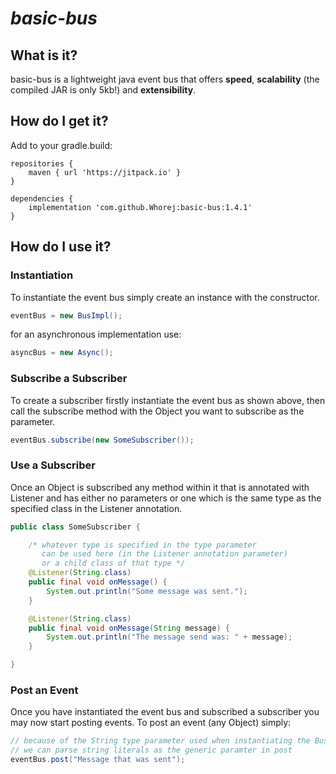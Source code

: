 # **_basic-bus_**

## What is it?
basic-bus is a lightweight java event bus that offers **speed**, **scalability** (the compiled JAR is only 5kb!) and **extensibility**.

## How do I get it?
Add to your gradle.build:
```
repositories {
    maven { url 'https://jitpack.io' }
}
        
dependencies {
    implementation 'com.github.Whorej:basic-bus:1.4.1'
}
```

## How do I use it?
### Instantiation
To instantiate the event bus simply create an instance with the constructor.
```java
eventBus = new BusImpl();
```
for an asynchronous implementation use:
```java
asyncBus = new Async();
```

### Subscribe a Subscriber
To create a subscriber firstly instantiate the event bus as shown above, then call the subscribe method with the Object you want to subscribe as the parameter.
```java
eventBus.subscribe(new SomeSubscriber());
```

### Use a Subscriber
Once an Object is subscribed any method within it that is annotated with Listener and has either no parameters or one which is the same type as the specified class in the Listener annotation.
```java
public class SomeSubscriber {

    /* whatever type is specified in the type parameter
       can be used here (in the Listener annotation parameter)
       or a child class of that type */
    @Listener(String.class)
    public final void onMessage() {
        System.out.println("Some message was sent.");   
    }

    @Listener(String.class)
    public final void onMessage(String message) {
        System.out.println("The message send was: " + message);   
    }

}
```

### Post an Event
Once you have instantiated the event bus and subscribed a subscriber you may now start posting events. To post an event (any Object) simply:

```java
// because of the String type parameter used when instantiating the Bus 
// we can parse string literals as the generic paramter in post
eventBus.post("Message that was sent");
```
